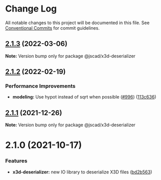 # Change Log

All notable changes to this project will be documented in this file.
See [Conventional Commits](https://conventionalcommits.org) for commit guidelines.

## [2.1.3](https://github.com/jscad/OpenJSCAD.org/compare/@jscad/x3d-deserializer@2.1.2...@jscad/x3d-deserializer@2.1.3) (2022-03-06)

**Note:** Version bump only for package @jscad/x3d-deserializer





## [2.1.2](https://github.com/jscad/OpenJSCAD.org/compare/@jscad/x3d-deserializer@2.1.1...@jscad/x3d-deserializer@2.1.2) (2022-02-19)


### Performance Improvements

* **modeling:** Use hypot instead of sqrt when possible ([#996](https://github.com/jscad/OpenJSCAD.org/issues/996)) ([113c636](https://github.com/jscad/OpenJSCAD.org/commit/113c636b1ac33e351c97789eb6ce0a546365141e))





## [2.1.1](https://github.com/jscad/OpenJSCAD.org/compare/@jscad/x3d-deserializer@2.1.0...@jscad/x3d-deserializer@2.1.1) (2021-12-26)

**Note:** Version bump only for package @jscad/x3d-deserializer





# 2.1.0 (2021-10-17)


### Features

* **x3d-deserializer:** new IO library to deserialize X3D files ([bd2b563](https://github.com/jscad/OpenJSCAD.org/commit/bd2b563616415645addcd5f4e2f912b68a3211d9))

